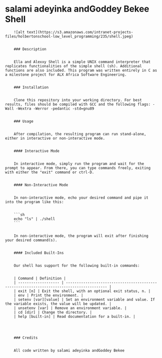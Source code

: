 # salami adeyinka andGoddey Bekee Shell
		

		![alt text](https://s3.amazonaws.com/intranet-projects-files/holbertonschool-low_level_programming/235/shell.jpeg)
		

		### Description
		

		Ella and Alexxy Shell is a simple UNIX command interpreter that replicates functionalities of the simple shell (sh). Additional functions are also included. This program was written entirely in C as a milestone project for ALX Africa Software Engineering.
		

		### Installation
		

		Clone this repository into your working directory. For best results, files should be compiled with GCC and the following flags: -Wall -Wextra -Werror -pedantic -std=gnu89
		

		### Usage
		

		After compilation, the resulting program can run stand-alone, either in interactive or non-interactive mode.
		

		#### Interactive Mode
		

		In interactive mode, simply run the program and wait for the prompt to appear. From there, you can type commands freely, exiting with either the "exit" command or ctrl-D.
		

		#### Non-Interactive Mode
		

		In non-interactive mode, echo your desired command and pipe it into the program like this:
		

		```sh
		echo "ls" | ./shell
		```
		

		In non-interactive mode, the program will exit after finishing your desired command(s).
		

		#### Included Built-Ins
		

		Our shell has support for the following built-in commands:
		

		| Command | Definition |
		| ------------------- | ----------------------------------------------------------------------------------------- |
		| exit [n] | Exit the shell, with an optional exit status, n. |
		| env | Print the environment. |
		| setenv [var][value] | Set an environment variable and value. If the variable exists, the value will be updated. |
		| unsetenv [var] | Remove an environment variable. |
		| cd [dir] | Change the directory. |
		| help [built-in] | Read documentation for a built-in. |
		

		

		### Credits
		

		All code written by salami adeyinka andGoddey Bekee

